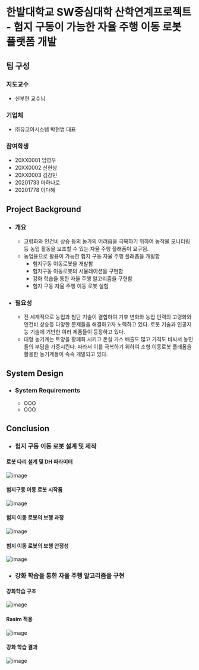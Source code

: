 # 한밭대학교 SW중심대학 산학연계프로젝트 - 험지 구동이 가능한 자율 주행 이동 로봇 플랫폼 개발

## **팀 구성**
### 지도교수
 - 신부현 교수님

### 기업체 
 - ㈜유코아시스템 박현범 대표

### 참여학생
 - 20XX0001 임영우 
 - 20XX0002 신현상
 - 20XX0003 김강민
 - 20201733 마하나로
 - 20201778 이다혜

## Project Background
- ### 개요
   - 고령화와 인건비 상승 등의 농가의 어려움을 극복하기 위하여 농작물 모니터링등 농업 활동을 보조할 수 있는 자율 주행 플래폼이 요구됨. 
   - 농업용으로 활용이 가능한 험지 구동 자율 주행 플래폼을 개발함
     - 험지구동 이동로봇을 개발함
     - 험지구동 이동로봇의 시뮬레이션을 구현함
     - 강화 학습을 통한 자율 주행 알고리즘을 구현함
     - 험지 구동 자율 주행 이동 로봇 실험
- ### 필요성
  - 전 세계적으로 농업과 첨단 기술이 결합하여 기후 변화와 농업 인력의 고령화와 인건비 상승등 다양한 문제들을 해결하고자 노력하고 있다. 로봇 기술과 인공지능 기술에 기반한 여러 제품들이 등장하고 있다.
  - 대형 농기계는 토양을 황폐화 시키고 온실 가스 배출도 많고 가격도 비싸서 농민들의 부담을 가중시킨다. 따라서 이를 극복하기 위하여 소형 이동로봇 플래폼을 활용한 농기계들이 속속 개발되고 있다. 
  
## System Design
  - ### System Requirements
    - OOO
    - OOO
  
## Conclusion
- ### 험지 구동 이동 로봇 설계 및 제작
#### 로봇 다리 설계 및 DH 파라미터
![image](https://user-images.githubusercontent.com/120447438/208066822-080c9c7e-d784-42dd-93df-47589747fc7e.png)

#### 험지구동 이동 로봇 시작품
![image](https://user-images.githubusercontent.com/120447438/208066907-03130b7a-63d2-459e-880c-01797246c8a3.png)

#### 험지 이동 로봇의 보행 과정
![image](https://user-images.githubusercontent.com/120447438/208067119-ded7b8e9-aa90-45ea-bbd2-ec1827f1e748.png)

#### 험지 이동 로봇의 보행 안정성
![image](https://user-images.githubusercontent.com/120447438/208067351-109c2f16-f298-48dc-9d72-b2002507ada6.png)



- ### 강화 학습을 통한 자율 주행 알고리즘을 구현
#### 강화학습 구조
![image](https://user-images.githubusercontent.com/120447438/208067439-44fa9746-4309-44c4-8690-87e2083e13ef.png)

#### Rasim 적용
![image](https://user-images.githubusercontent.com/120447438/208067476-07c90a4a-c2cb-44e5-b3b4-a179e2845796.png)

#### 강화 학습 결과
![image](https://user-images.githubusercontent.com/120447438/208067499-72becf5e-5b81-4884-9622-ab384fc3b53f.png)





